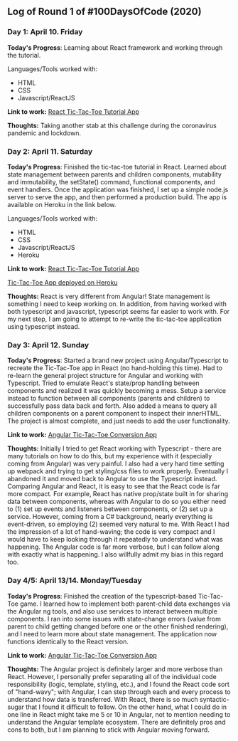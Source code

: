 
## Log of Round 1 of #100DaysOfCode (2020)

### Day 1: April 10. Friday

**Today's Progress**: Learning about React framework and working through the tutorial. 

Languages/Tools worked with:
- HTML
- CSS
- Javascript/ReactJS

**Link to work:** [React Tic-Tac-Toe Tutorial App](https://github.com/jore1229/react-ttt-tutorial/commit/8b0d00243ee52a92e2265b43b6f7df42cb1644f8)

**Thoughts:** Taking another stab at this challenge during the coronavirus pandemic and lockdown.


### Day 2: April 11. Saturday

**Today's Progress**: Finished the tic-tac-toe tutorial in React. Learned about state management between parents and children components, mutability and immutability, the setState() command, functional components, and event handlers. Once the application was finished, I set up a simple node.js server to serve the app, and then performed a production build. The app is available on Heroku in the link below. 

Languages/Tools worked with:
- HTML
- CSS
- Javascript/ReactJS
- Heroku

**Link to work:** [React Tic-Tac-Toe Tutorial App](https://github.com/jore1229/react-ttt-tutorial/commit/9867c53b1c9389567ed2bbdac54e29e707eda3c8)

[Tic-Tac-Toe App deployed on Heroku](
https://react-tic-tac-toe-tutorial.herokuapp.com/)

**Thoughts:** React is very different from Angular! State management is something I need to keep working on. In addition, from having worked with both typescript and javascript, typescript seems far easier to work with. For my next step, I am going to attempt to re-write the tic-tac-toe application using typescript instead.


### Day 3: April 12. Sunday

**Today's Progress**: Started a brand new project using Angular/Typescript to recreate the Tic-Tac-Toe app in React (no hand-holding this time). Had to re-learn the general project structure for Angular and working with Typescript. Tried to emulate React's state/prop handling between components and realized it was quickly becoming a mess. Setup a service instead to function between all components (parents and children) to successfully pass data back and forth. Also added a means to query all children components on a parent component to inspect their innerHTML. The project is almost complete, and just needs to add the user functionality.

**Link to work:** [Angular Tic-Tac-Toe Conversion App](https://github.com/Training-Repositories/angular-ttt-conversion/commit/9540692627e7f282e14a617afc4fba579c8ca6f0)

**Thoughts:** Initially I tried to get React working with Typescript - there are many tutorials on how to do this, but my experience with it (especially coming from Angular) was very painful. I also had a very hard time setting up webpack and trying to get styling/css files to work properly. Eventually I abandoned it and moved back to Angular to use the Typescript instead. Comparing Angular and React, it is easy to see that the React code is far more compact. For example, React has native prop/state built in for sharing data between components, whereas with Angular to do so you either need to (1) set up events and listeners between components, or (2) set up a service. However, coming from a C# background, nearly everything is event-driven, so employing (2) seemed very natural to me. With React I had the impression of a lot of hand-waving; the code is very compact and I would have to keep looking through it repeatedly to understand what was happening. The Angular code is far more verbose, but I can follow along with exactly what is happening. I also willfully admit my bias in this regard too.


### Day 4/5: April 13/14. Monday/Tuesday

**Today's Progress**: Finished the creation of the typescript-based Tic-Tac-Toe game. I learned how to implement both parent-child data exchanges via the Angular ng tools, and also use services to interact between multiple components. I ran into some issues with state-change errors (value from parent to child getting changed before one or the other finished rendering), and I need to learn more about state management. The application now functions identically to the React version.

**Link to work:** [Angular Tic-Tac-Toe Conversion App](https://github.com/Training-Repositories/angular-ttt-conversion/commit/541128fd63c63e2c0d96b12e807aa401b4486299)

**Thoughts:** The Angular project is definitely larger and more verbose than React. However, I personally prefer separating all of the individual code responsibility (logic, template, styling, etc.), and I found the React code sort of "hand-wavy"; with Angular, I can step through each and every process to understand how data is transferred. With React, there is so much syntactic-sugar that I found it difficult to follow. On the other hand, what I could do in one line in React might take me 5 or 10 in Angular, not to mention needing to understand the Angular template ecosystem. There are definitely pros and cons to both, but I am planning to stick with Angular moving forward.